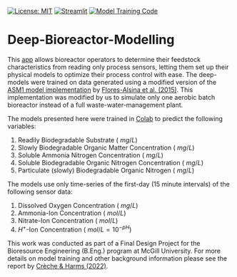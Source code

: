 [![License: MIT](https://img.shields.io/github/license/AmandaC31/DeepBioreactorModelling)](https://github.com/AmandaC31/DeepBioreactorModelling/blob/master/LICENSE)
[![Streamlit](https://static.streamlit.io/badges/streamlit_badge_black_white.svg)](https://amandac31-deepbioreactormodelling-appbioreactor-chrvos.streamlit.app/)
[![Model Training Code](https://colab.research.google.com/assets/colab-badge.svg)](https://colab.research.google.com/drive/1a1GwUq8NcJ6-5fQmNlKK4jmmCuNsnxM_?usp=sharing)

# Deep-Bioreactor-Modelling

This [app](https://amandac31-deepbioreactormodelling-appbioreactor-chrvos.streamlit.app/) allows bioreactor operators to
determine their feedstock characteristics from reading only process sensors,
letting them set up their physical models to optimize their process control with ease.
The deep-models were trained on data generated using a modified version of the 
[ASM1 model implementation](https://github.com/wwtmodels/Activated-Sludge-Models) by 
[Flores-Alsina et al. (2015)](https://doi.org/10.1016/j.watres.2015.07.014). 
This implementation was modified by us to simulate only one aerobic batch bioreactor 
instead of a full waste-water-management plant.

The models presented here were trained in [Colab](https://colab.research.google.com/drive/1a1GwUq8NcJ6-5fQmNlKK4jmmCuNsnxM_?usp=sharing) 
to predict the following variables:

1. Readily Biodegradable Substrate ( $mg/L$)
2. Slowly Biodegradable Organic Matter Concentration ( $mg/L$)
3. Soluble Ammonia Nitrogen Concentration ( $mg/L$)
4. Soluble Biodegradable Organic Nitrogen Concentration ( $mg/L$)
5. Particulate (slowly) Biodegradable Organic Nitrogen ( $mg/L$)

The models use only time-series of the first-day (15 minute intervals) of the following sensor data:

1. Dissolved Oxygen Concentration ( $mg/L$)
2. Ammonia-Ion Concentration ( $mol/L$)
3. Nitrate-Ion Concentration ( $mol/L$)
4. $H^+$-Ion Concentration ( $mol/L = 10^{-pH}$)

This work was conducted as part of a Final Design Project for the Bioresource Engineering (B.Eng.) program at McGill University.
For more details on model training and other background information please see the report by [Crèche & Harms (2022)]().